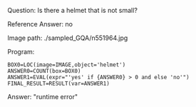 Question: Is there a helmet that is not small?

Reference Answer: no

Image path: ./sampled_GQA/n551964.jpg

Program:

```
BOX0=LOC(image=IMAGE,object='helmet')
ANSWER0=COUNT(box=BOX0)
ANSWER1=EVAL(expr="'yes' if {ANSWER0} > 0 and else 'no'")
FINAL_RESULT=RESULT(var=ANSWER1)
```
Answer: "runtime error"

